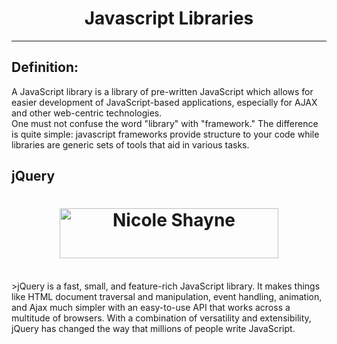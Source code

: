 <h1 align="center">Javascript Libraries</h1>

---

## Definition:
A JavaScript library is a library of pre-written JavaScript which allows for easier development of JavaScript-based applications, especially for AJAX and other web-centric technologies.
<br>
One must not confuse the word "library" with "framework." The difference is quite simple: javascript frameworks provide structure to your code while libraries are generic sets of tools that aid in various tasks.
<br>

## jQuery
<h1 align="center"><a href="https://jqueryui.com" target="_blank"><img width="350" height="80" alt="Nicole Shayne" src="https://upload.wikimedia.org/wikipedia/en/9/9e/JQuery_logo.svg"></a></h1>
<br>
>jQuery is a fast, small, and feature-rich JavaScript library. It makes things like HTML document traversal and manipulation, event handling, animation, and Ajax much simpler with an easy-to-use API that works across a multitude of browsers. With a combination of versatility and extensibility, jQuery has changed the way that millions of people write JavaScript.

